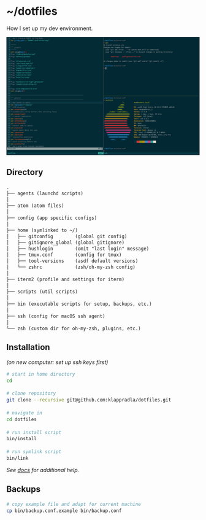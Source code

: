 # ~/dotfiles

How I set up my dev environment.

![screenshot](./screenshot.png)

## Directory

```
.
├── agents (launchd scripts)
│
├── atom (atom files)
│
├── config (app specific configs)
│
├── home (symlinked to ~/)
│   ├── gitconfig        (global git config)
│   ├── gitignore_global (global gitignore)
│   ├── hushlogin        (omit "last login" message)
│   ├── tmux.conf        (config for tmux)
│   ├── tool-versions    (asdf default versions)
│   └── zshrc            (zsh/oh-my-zsh config)
│
├── iterm2 (profile and settings for iterm)
│
├── scripts (util scripts)
│
├── bin (executable scripts for setup, backups, etc.)
│
├── ssh (config for macOS ssh agent)
│
└── zsh (custom dir for oh-my-zsh, plugins, etc.)
```


## Installation

*(on new computer: set up ssh keys first)*

```sh
# start in home directory
cd

# clone repository
git clone --recursive git@github.com:klappradla/dotfiles.git

# navigate in
cd dotfiles

# run install script
bin/install

# run symlink script
bin/link
```

*See [docs](./DOCS.md) for additional help.*

## Backups

```sh
# copy example file and adapt for current machine
cp bin/backup.conf.example bin/backup.conf
```
